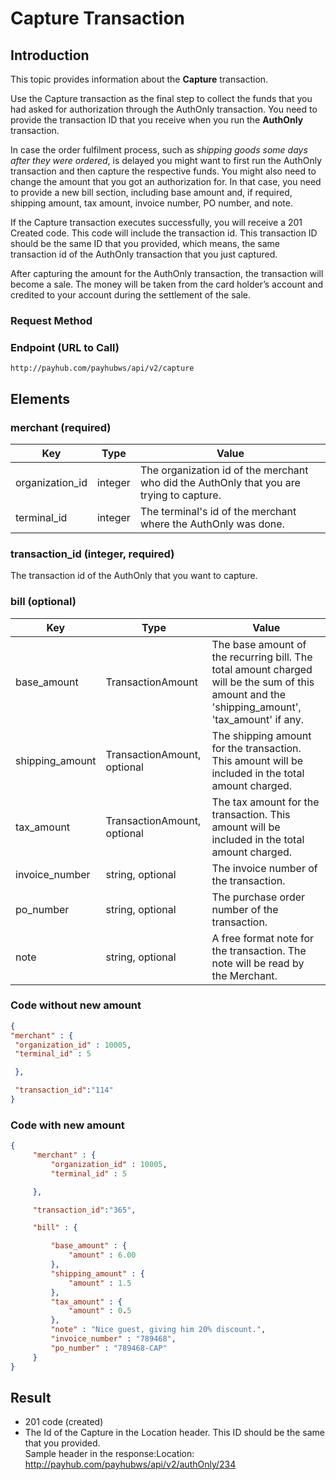 # Capture Transaction

## Introduction

This topic provides information about the **Capture** transaction.

Use the Capture transaction as the final step to collect the funds that you had asked for authorization through the AuthOnly transaction. You need to provide the transaction ID that you receive when you run the **AuthOnly** transaction.

In case the order fulfilment process, such as *shipping goods some days after they were ordered*, is delayed you might want to first run the AuthOnly transaction and then capture the respective funds. You might also need to change the amount that you got an authorization for. In that case, you need to provide a new bill section, including base amount and, if required, shipping amount, tax amount, invoice number, PO number, and note.

If the Capture transaction executes successfully, you will receive a 201 Created code. This code will include the transaction id. This transaction ID should be the same ID that you provided, which means, the same transaction id of the AuthOnly transaction that you just captured.

After capturing the amount for the AuthOnly transaction, the transaction will become a sale. The money will be taken from the card holder’s account and credited to your account during the settlement of the sale.

### Request Method

### Endpoint (URL to Call)

`http://payhub.com/payhubws/api/v2/capture`

## Elements

### merchant (required)

Key | Type | Value
--- | ---- | -----
organization_id | integer | The organization id of the merchant who did the AuthOnly that you are trying to capture.
terminal_id | integer | The terminal's id of the merchant where the AuthOnly was done.

### transaction_id (integer, required)

The transaction id of the AuthOnly that you want to capture.

### bill (optional)

Key | Type | Value
--- | ---- | -----
base_amount | TransactionAmount | The base amount of the recurring bill. The total amount charged will be the sum of this amount and the 'shipping_amount', 'tax_amount' if any.
shipping_amount | TransactionAmount, optional | The shipping amount for the transaction. This amount will be included in the total amount charged.
tax_amount | TransactionAmount, optional | The tax amount for the transaction. This amount will be included in the total amount charged.
invoice_number | string, optional | The invoice number of the transaction.
po_number | string, optional | The purchase order number of the transaction.
note | string, optional | A free format note for the transaction. The note will be read by the Merchant.

### Code without new amount

```json
{
"merchant" : {
 "organization_id" : 10005,
 "terminal_id" : 5

 },

 "transaction_id":"114"
}
```

### Code with new amount

```json
{
     "merchant" : {
         "organization_id" : 10005,
         "terminal_id" : 5

     },

     "transaction_id":"365",

     "bill" : {

         "base_amount" : {
             "amount" : 6.00
         },
         "shipping_amount" : {
             "amount" : 1.5
         },
         "tax_amount" : {
             "amount" : 0.5
         },
         "note" : "Nice guest, giving him 20% discount.",
         "invoice_number" : "789468",
         "po_number" : "789468-CAP"
     }
}
```

## Result

* 201 code (created)
* The Id of the Capture in the Location header. This ID should be the same that you provided. <br>Sample header in the response:Location: http://payhub.com/payhubws/api/v2/authOnly/234
